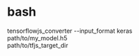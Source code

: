 # bash

tensorflowjs_converter --input_format keras \
                       path/to/my_model.h5 \
                       path/to/tfjs_target_dir